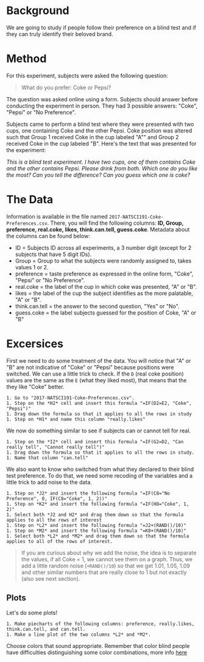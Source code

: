 # Background

We are going to study if people follow their preference on a blind test and if they can truly identify their beloved brand.

# Method

For this experiment, subjects were asked the following question:

> What do you prefer: Coke or Pepsi?

The question was asked online using a form. Subjects should answer before conducting the experiment in person. They had 3 possible answers: "Coke", "Pepsi" or "No Preference".  

Subjects came to perform a blind test where they were presented with two cups, one containing Coke and the other Pepsi. Coke position was altered such that Group 1 received Coke in the cup labeled "A"" and Group 2 received Coke in the cup labeled "B". Here's the text that was presented for the experiment:  

*This is a blind test experiment.*
*I have two cups, one of them contains Coke and the other contains Pepsi.* 
*Please drink from both.*
*Which one do you like the most?*
*Can you tell the difference?*
*Can you guess which one is coke?* 


# The Data

Information is available in the file named `2017-NATSCI191-Coke-Preferences.csv`. There, you will find the following columns: **ID,	Group,	preference,	real.coke,	likes,	think.can.tell,	guess.coke**. Metadata about the columns can be found below:

* ID = Subjects ID across all experiments, a 3 number digit (except for 2 subjects that have 5 digit IDs).
* Group = Group to what the subjects were randomly assigned to, takes values 1 or 2.
* preference = taste preference as expressed in the online form,  "Coke", "Pepsi" or "No Preference".
* real.coke = the label of the cup in which coke was presented, "A" or "B".
* likes = the label of the cup the subject identifies as the more palatable, "A" or "B".
* think.can.tell = the answer to the second question, "Yes" or "No". 
* guess.coke = the label subjects guessed for the position of Coke, "A" or "B"


# Excersices 

First we need to do some treatment of the data. You will notice that "A" or "B" are not indicative of "Coke" or "Pepsi" because positions were switched. We can use a little trick to check. If the `D` (real coke position) values are the same as the `E` (what they liked most), that means that the they like "Coke" better.

```
1. Go to "2017-NATSCI191-Coke-Preferences.csv".
1. Step on the *H2* cell and insert this formula "=IF(D2=E2, "Coke", "Pepsi")"
1. Drag down the formula so that it applies to all the rows in study
1. Step on *H1* and name this column "really.likes"
```
We now do something similar to see if subjects can or cannot tell for real.

```
1. Step on the *I2* cell and insert this formula "=IF(G2=D2, "Can really tell", "Cannot really tell")"
1. Drag down the formula so that it applies to all the rows in study.
1. Name that column "can.tell"
```

We also want to know who switched from what they declared to their blind test preference. To do that, we need some recoding of the variables and a little trick to add noise to the data.

```
1. Step on *J2* and insert the following formula "=IF(C8="No Preference", 0, IF(C8="Coke", 1, 2))"
1. Step on *K2* and insert the following formula "=IF(H8="Coke", 1, 2)"
1. Select both *J2 and H2* and drag them down so that the formula applies to all the rows of interest
1. Step on *L2* and insert the following formula "=J2+(RAND()/10)"
1. Step on *M2* and insert the following formula "=K8+(RAND()/10)"
1. Select both *L2* and *M2* and drag them down so that the formula applies to all of the rows of interest.
```

> If you are curious about why we add the noise, the idea is to separate the values, if all Coke = 1, we cannot see them on a graph. Thus, we add a little random noise (`+RAND()/10`) so that we get 1.01, 1.05, 1.09 and other similar numbers that are really close to 1 but not exactly (also see next section).

## Plots

Let's do some plots!

```
1. Make piecharts of the following columns: preference, really.likes, think.can.tell, and can.tell.
1. Make a line plot of the two columns *L2* and *M2*. 
```

Choose colors that sound appropriate. Remember that color blind people have difficulties distinguishing some color combinations, more info [here](https://www.robotswillkillusall.org/static/flabpal-colorblind.png)


